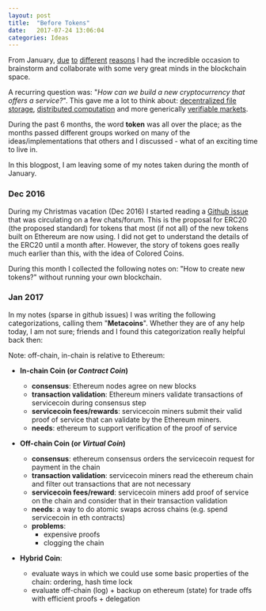 ```yaml
---
layout: post
title:  "Before Tokens"
date:   2017-07-24 13:06:04
categories: Ideas
---
```


From January, [due](https://filecoin.io) [to](https://internetpolicy.mit.edu/team/nicola-greco-2/) [different](http://dci.mit.edu/people.html) [reasons](http://nicola.io/computation-coin/2017) I had the incredible occasion to brainstorm and collaborate with some very great minds in the blockchain space. 

A recurring question was: "*How can we build a new cryptocurrency that offers a service?*". This gave me a lot to think about: [decentralized file storage](https://filecoin.io), [distributed computation](http://nicola.io/computation-coin/2017) and more generically [verifiable markets](http://nicola.io/verifiable-markets/2017).

During the past 6 months, the word **token** was all over the place; as the months passed different groups worked on many of the ideas/implementations that others and I discussed - what of an exciting time to live in.

In this blogpost, I am leaving some of my notes taken during the month of January.

### Dec 2016

During my Christmas vacation (Dec 2016) I started reading a [Github issue](https://github.com/ethereum/EIPs/issues/20) that was circulating on a few chats/forum. This is the proposal for ERC20 (the proposed standard) for tokens that most (if not all) of the new tokens built on Ethereum are now using. I did not get to understand the details of the ERC20 until a month after. However, the story of tokens goes really much earlier than this, with the idea of Colored Coins.

During this month I collected the following notes on: "How to create new tokens?" without running your own blockchain.

### Jan 2017

In my notes (sparse in github issues) I was writing the following categorizations, calling them "**Metacoins**". Whether they are of any help today, I am not sure; friends and I found this categorization really helpful back then:

 Note: off-chain, in-chain is relative to Ethereum:

- **In-chain Coin (or *Contract Coin*)**
  - **consensus**: Ethereum nodes agree on new blocks
  - **transaction validation**: Ethereum miners validate transactions of servicecoin during consensus step
  - **servicecoin fees/rewards**: servicecoin miners submit their valid proof of service that can validate by the Ethereum miners.
  - **needs**: ethereum to support verification of the proof of service

- **Off-chain Coin (or *Virtual Coin*)**
  - **consensus**: ethereum consensus orders the servicecoin request for payment in the chain
  - **transaction validation**: servicecoin miners read the ethereum chain and filter out transactions that are not necessary
  - **servicecoin fees/reward**: servicecoin miners add proof of service on the chain and consider that in their transaction validation
  - **needs**: a way to do atomic swaps across chains (e.g. spend servicecoin in eth contracts)
  - **problems**:
    - expensive proofs
    - clogging the chain

- **Hybrid Coin**:
  - evaluate ways in which we could use some basic properties of the chain: ordering, hash time lock
  - evaluate off-chain (log) + backup on ethereum (state) for trade offs with efficient proofs + delegation
